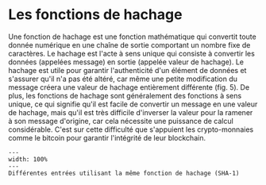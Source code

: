 # Les fonctions de hachage

Une fonction de hachage est une fonction mathématique qui convertit toute donnée numérique en une chaîne de sortie comportant un nombre fixe de caractères. Le hachage est l'acte à sens unique qui consiste à convertir les données (appelées message) en sortie (appelée valeur de hachage).
Le hachage est utile pour garantir l'authenticité d'un élément de données et s'assurer qu'il n'a pas été altéré, car même une petite modification du message créera une valeur de hachage entièrement différente (fig. 5). De plus, les fonctions de hachage sont généralement des fonctions à sens unique, ce qui signifie qu'il est facile de convertir un message en une valeur de hachage, mais qu'il est très difficile d'inverser la valeur pour la ramener à son message d'origine, car cela nécessite une puissance de calcul considérable. C'est sur cette difficulté que s'appuient les crypto-monnaies comme le bitcoin pour garantir l'intégrité de leur blockchain.

```{figure} figures/hash_function.png
---
width: 100%
---
Différentes entrées utilisant la même fonction de hachage (SHA-1)
```